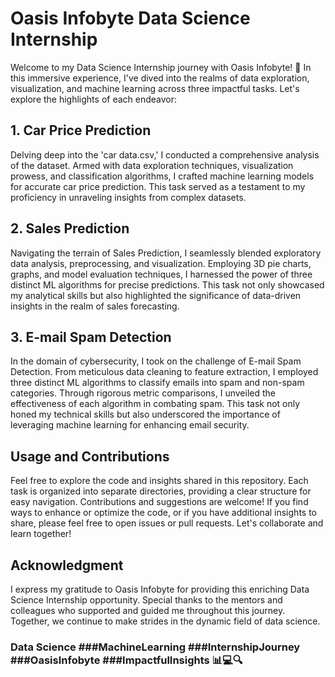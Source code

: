 # Oasis Infobyte Data Science Internship

Welcome to my Data Science Internship journey with Oasis Infobyte! 🚀 In this immersive experience, I've dived into the realms of data exploration, visualization, and machine learning across three impactful tasks. Let's explore the highlights of each endeavor:

## 1. Car Price Prediction
Delving deep into the 'car data.csv,' I conducted a comprehensive analysis of the dataset. Armed with data exploration techniques, visualization prowess, and classification algorithms, I crafted machine learning models for accurate car price prediction. This task served as a testament to my proficiency in unraveling insights from complex datasets.

## 2. Sales Prediction
Navigating the terrain of Sales Prediction, I seamlessly blended exploratory data analysis, preprocessing, and visualization. Employing 3D pie charts, graphs, and model evaluation techniques, I harnessed the power of three distinct ML algorithms for precise predictions. This task not only showcased my analytical skills but also highlighted the significance of data-driven insights in the realm of sales forecasting.

## 3. E-mail Spam Detection
In the domain of cybersecurity, I took on the challenge of E-mail Spam Detection. From meticulous data cleaning to feature extraction, I employed three distinct ML algorithms to classify emails into spam and non-spam categories. Through rigorous metric comparisons, I unveiled the effectiveness of each algorithm in combating spam. This task not only honed my technical skills but also underscored the importance of leveraging machine learning for enhancing email security.

## Usage and Contributions
Feel free to explore the code and insights shared in this repository. Each task is organized into separate directories, providing a clear structure for easy navigation. Contributions and suggestions are welcome! If you find ways to enhance or optimize the code, or if you have additional insights to share, please feel free to open issues or pull requests. Let's collaborate and learn together!

## Acknowledgment
I express my gratitude to Oasis Infobyte for providing this enriching Data Science Internship opportunity. Special thanks to the mentors and colleagues who supported and guided me throughout this journey. Together, we continue to make strides in the dynamic field of data science.

### Data Science ###MachineLearning ###InternshipJourney ###OasisInfobyte ###ImpactfulInsights 📊💻🔍
 
